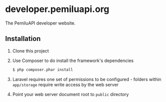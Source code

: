# developer.pemiluapi.org

The PemiluAPI developer website.

## Installation

1. Clone this project
1. Use Composer to do install the framework's dependencies

    ```bash
    $ php composer.phar install
    ```
1. Laravel requires one set of permissions to be configured - folders within `app/storage` require write access by the web server
1. Point your web server document root to `public` directory
